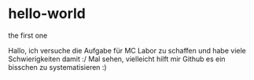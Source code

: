 # hello-world
the first one

Hallo, ich versuche die Aufgabe für MC Labor zu schaffen und habe viele Schwierigkeiten damit :/ 
Mal sehen, vielleicht hilft mir Github es ein bisschen zu systematisieren :)
